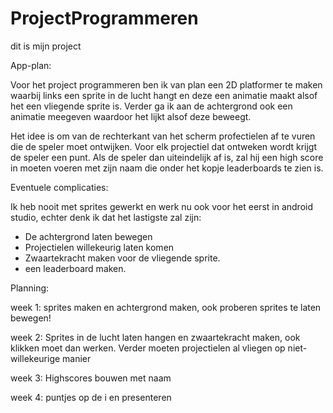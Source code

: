 # ProjectProgrammeren
dit is mijn project

App-plan:

Voor het project programmeren ben ik van plan een 2D platformer te maken waarbij links een sprite in de lucht hangt en deze een
animatie maakt alsof het een vliegende sprite is. Verder ga ik aan de achtergrond ook een animatie meegeven waardoor het lijkt 
alsof deze beweegt.

Het idee is om van de rechterkant van het scherm profectielen af te vuren die de speler moet ontwijken. Voor elk projectiel dat
ontweken wordt krijgt de speler een punt. Als de speler dan uiteindelijk af is, zal hij een high score in moeten voeren met zijn
naam die onder het kopje leaderboards te zien is.

Eventuele complicaties:

Ik heb nooit met sprites gewerkt en werk nu ook voor het eerst in android studio, echter denk ik dat het lastigste zal zijn:
- De achtergrond laten bewegen
- Projectielen willekeurig laten komen
- Zwaartekracht maken voor de vliegende sprite.
- een leaderboard maken.

Planning:

week 1: sprites maken en achtergrond maken, ook proberen sprites te laten bewegen!

week 2: Sprites in de lucht laten hangen en zwaartekracht maken, ook klikken moet dan werken. Verder moeten projectielen al
vliegen op niet-willekeurige manier

week 3: Highscores bouwen met naam

week 4: puntjes op de i en presenteren


